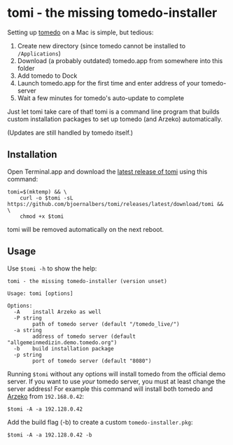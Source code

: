 # tomi - the missing tomedo-installer

Setting up [tomedo](https://tomedo.de) on a Mac is simple, but tedious:

1. Create new directory (since tomedo cannot be installed to `/Applications`)
2. Download (a probably outdated) tomedo.app from somewhere into this folder
3. Add tomedo to Dock
4. Launch tomedo.app for the first time and enter address of your tomedo-server
6. Wait a few minutes for tomedo's auto-update to complete

Just let tomi take care of that!
tomi is a command line program that builds custom installation packages to set up
tomedo (and Arzeko) automatically.

(Updates are still handled by tomedo itself.)

## Installation

Open Terminal.app and download the
[latest release of tomi](https://github.com/bjoernalbers/tomi/releases/latest)
using this command:

```
tomi=$(mktemp) && \
    curl -o $tomi -sL https://github.com/bjoernalbers/tomi/releases/latest/download/tomi && \
    chmod +x $tomi
```

tomi will be removed automatically on the next reboot.

## Usage

Use `$tomi -h` to show the help:

```
tomi - the missing tomedo-installer (version unset)

Usage: tomi [options]

Options:
  -A    install Arzeko as well
  -P string
        path of tomedo server (default "/tomedo_live/")
  -a string
        address of tomedo server (default "allgemeinmedizin.demo.tomedo.org")
  -b    build installation package
  -p string
        port of tomedo server (default "8080")
```

Running `$tomi` without any options will install tomedo from the official demo
server.
If you want to use *your* tomedo server, you must at least change the server
address!
For example this command will install both tomedo and
[Arzeko](https://tomedo.de/praxissoftware/praxisorganisation/)
from `192.168.0.42`:

```
$tomi -A -a 192.128.0.42
```

Add the build flag (-b) to create a custom `tomedo-installer.pkg`:

```
$tomi -A -a 192.128.0.42 -b
```
